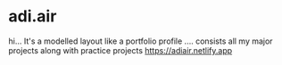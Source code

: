 # adi.air

hi...
It's a modelled layout like a portfolio profile .... consists all my major projects along with practice projects
https://adiair.netlify.app
